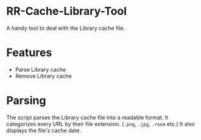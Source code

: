 # RR-Cache-Library-Tool
A handy tool to deal with the Library cache file.

# Features
- Parse Library cache
- Remove Library cache

# Parsing
The script parses the Library cache file into a readable format. It categorizes every URL by their file extension. (`.png`, `.jpg`, `.room` etc.)
It also displays the file's cache date.
